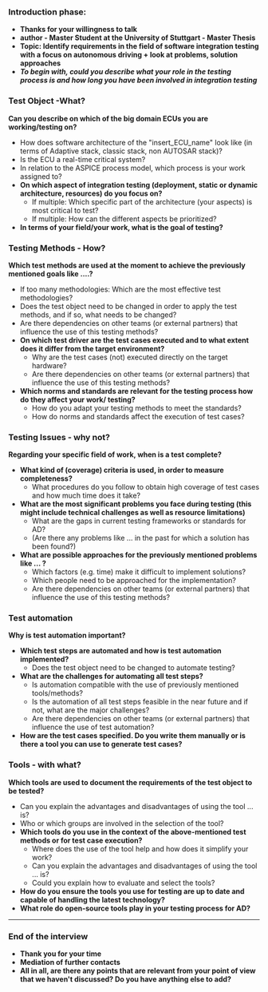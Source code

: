 ### Introduction phase:

- **Thanks for your willingness to talk**
- **author - Master Student at the University of Stuttgart - Master Thesis**
- **Topic: Identify requirements in the field of software integration testing with a focus on autonomous driving + look at problems, solution approaches**
- _**To begin with, could you describe what your role in the testing process is and how long you have been involved in integration testing**_

### Test Object -What?

**Can you describe on which of the big domain ECUs you are working/testing on?**
- How does software architecture of the "insert_ECU_name" look like (in terms of Adaptive stack, classic stack, non AUTOSAR stack)?
- Is the ECU a real-time critical system?
- In relation to the ASPICE process model, which process is your work assigned to?
- **On which aspect of integration testing (deployment, static or dynamic architecture, resources) do you focus on?**
  - If multiple: Which specific part of the architecture (your aspects) is most critical to test?
  - If multiple: How can the different aspects be prioritized?
- **In terms of your field/your work, what is the goal of testing?**

### Testing Methods - How?

**Which test methods are used at the moment to achieve the previously mentioned goals like ....?**
- If too many methodologies: Which are the most effective test methodologies?
- Does the test object need to be changed in order to apply the test methods, and if so, what needs to be changed?
- Are there dependencies on other teams (or external partners) that influence the use of this testing methods?
- **On which test driver are the test cases executed and to what extent does it differ from the target environment?**
  - Why are the test cases (not) executed directly on the target hardware?
  - Are there dependencies on other teams (or external partners) that influence the use of this testing methods?
- **Which norms and standards are relevant for the testing process how do they affect your work/ testing?**
  - How do you adapt your testing methods to meet the standards?
  - How do norms and standards affect the execution of test cases?

### Testing Issues - why not?

**Regarding your specific field of work, when is a test complete?**
- **What kind of (coverage) criteria is used, in order to measure completeness?**
  - What procedures do you follow to obtain high coverage of test cases and how much time does it take?
- **What are the most significant problems you face during testing (this might include technical challenges as well as resource limitations)**
  - What are the gaps in current testing frameworks or standards for AD?
  - (Are there any problems like ... in the past for which a solution has been found?)
- **What are possible approaches for the previously mentioned problems like ... ?**
  - Which factors (e.g. time) make it difficult to implement solutions?
  - Which people need to be approached for the implementation?
  - Are there dependencies on other teams (or external partners) that influence the use of this testing methods?

### Test automation

**Why is test automation important?**
- **Which test steps are automated and how is test automation implemented?**
  - Does the test object need to be changed to automate testing?
- **What are the challenges for automating all test steps?**
  - Is automation compatible with the use of previously mentioned tools/methods?
  - Is the automation of all test steps feasible in the near future and if not, what are the major challenges?
  - Are there dependencies on other teams (or external partners) that influence the use of test automation?
- **How are the test cases specified. Do you write them manually or is there a tool you can use to generate test cases?**

### Tools - with what?

**Which tools are used to document the requirements of the test object to be tested?**
- Can you explain the advantages and disadvantages of using the tool ... is?
- Who or which groups are involved in the selection of the tool?
- **Which tools do you use in the context of the above-mentioned test methods or for test case execution?**
  - Where does the use of the tool help and how does it simplify your work?
  - Can you explain the advantages and disadvantages of using the tool ... is?
  - Could you explain how to evaluate and select the tools?
- **How do you ensure the tools you use for testing are up to date and capable of handling the latest technology?**
- **What role do open-source tools play in your testing process for AD?**

---

### End of the interview

- **Thank you for your time**
- **Mediation of further contacts**
- **All in all, are there any points that are relevant from your point of view that we haven't discussed? Do you have anything else to add?**

